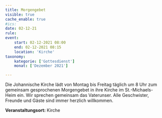 ```yaml
---
title: Morgengebet
visible: true
cache_enable: true
#ics: 
date: 02-12-21
rule: 
event:
	start: 02-12-2021 08:00
	end: 02-12-2021 08:15
	location: 'Kirche'
taxonomy:
	kategorie: ['Gottesdienst']
	monat: ['Dezember 2021']

---
```

Die Johannische Kirche lädt von Montag bis Freitag täglich um 8 Uhr zum gemeinsam gesprochenen Morgengebet in ihre Kirche im St.-Michaels-Heim ein. Wir sprechen gemeinsam das Vaterunser. Alle Geschwister, Freunde und Gäste sind immer herzlich willkommen.



**Veranstaltungsort:** Kirche

